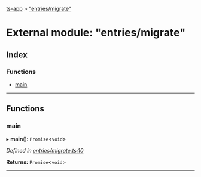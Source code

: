 [ts-app](../README.md) > ["entries/migrate"](../modules/_entries_migrate_.md)

# External module: "entries/migrate"

## Index

### Functions

* [main](_entries_migrate_.md#main)

---

## Functions

<a id="main"></a>

###  main

▸ **main**(): `Promise`<`void`>

*Defined in [entries/migrate.ts:10](https://github.com/jmeyers91/ts-app/blob/0a84084/src/entries/migrate.ts#L10)*

**Returns:** `Promise`<`void`>

___

